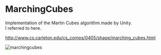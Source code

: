 # MarchingCubes

Implementation of the Martin Cubes algorithm.made by Unity.  
I referred to here.  

http://www.cs.carleton.edu/cs_comps/0405/shape/marching_cubes.html

![marchingcubes](https://user-images.githubusercontent.com/65954422/82907473-a11ffa80-9fa1-11ea-9169-0c081de432e5.gif)
